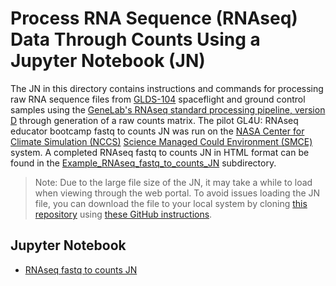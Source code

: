 # Process RNA Sequence (RNAseq) Data Through Counts Using a Jupyter Notebook (JN)

The JN in this directory contains instructions and commands for processing raw RNA sequence files from [GLDS-104](https://genelab-data.ndc.nasa.gov/genelab/accession/GLDS-104/) spaceflight and ground control samples using the [GeneLab's RNAseq standard processing pipeline, version D](https://github.com/nasa/GeneLab_Data_Processing/blob/master/RNAseq/Pipeline_GL-DPPD-7101_Versions/GL-DPPD-7101-D.md) through generation of a raw counts matrix. The pilot GL4U: RNAseq educator bootcamp fastq to counts JN was run on the [NASA Center for Climate Simulation (NCCS)](https://www.nccs.nasa.gov/) [Science Managed Could Environment (SMCE)](https://www.nccs.nasa.gov/systems/SMCE) system. A completed RNAseq fastq to counts JN in HTML format can be found in the [Example_RNAseq_fastq_to_counts_JN](Example_RNAseq_fastq_to_counts_JN) subdirectory.
> Note: Due to the large file size of the JN, it may take a while to load when viewing through the web portal. To avoid issues loading the JN file, you can download the file to your local system by cloning [this repository](https://github.com/asaravia-butler/GeneLab_Training) using [these GitHub instructions](https://docs.github.com/en/github/creating-cloning-and-archiving-repositories/cloning-a-repository-from-github/cloning-a-repository#cloning-a-repository).

## Jupyter Notebook
- [RNAseq fastq to counts JN](RNAseq_fastq_to_counts_JN_06-2022.ipynb)
